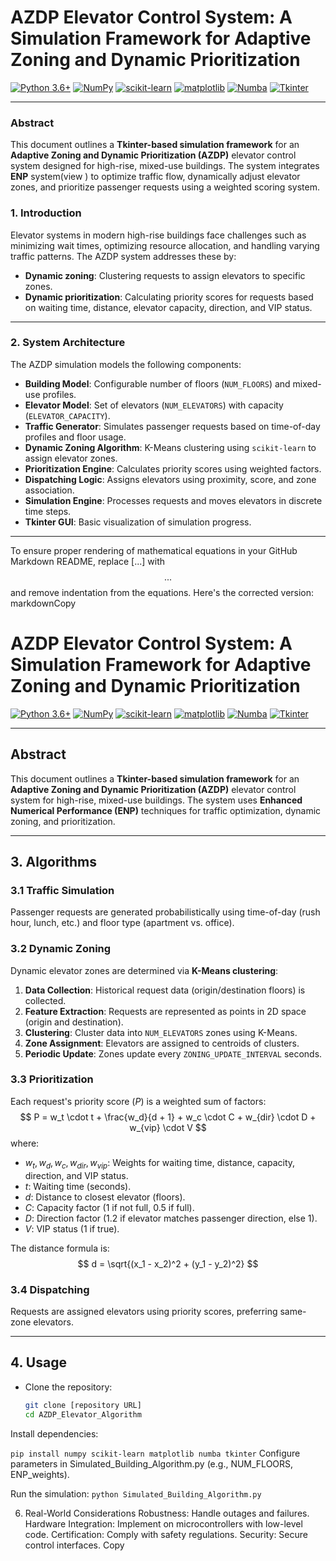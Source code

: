 # AZDP Elevator Control System: A Simulation Framework for Adaptive Zoning and Dynamic Prioritization

[![Python 3.6+](https://img.shields.io/badge/python-3.6+-blue.svg)](https://www.python.org/downloads/)
[![NumPy](https://img.shields.io/badge/numpy-%5E1.20-green)](https://numpy.org/)
[![scikit-learn](https://img.shields.io/badge/scikit--learn-%5E0.24-orange)](https://scikit-learn.org/)
[![matplotlib](https://img.shields.io/badge/matplotlib-%5E3.4-purple)](https://matplotlib.org/)
[![Numba](https://img.shields.io/badge/numba-%5E0.53-yellow)](https://numba.pydata.org/)
[![Tkinter](https://img.shields.io/badge/tkinter--blue)](https://docs.python.org/3/library/tkinter.html)

---

### Abstract  
This document outlines a **Tkinter-based simulation framework** for an **Adaptive Zoning and Dynamic Prioritization (AZDP)** elevator control system designed for high-rise, mixed-use buildings. The system integrates **ENP** system(view ) to optimize traffic flow, dynamically adjust elevator zones, and prioritize passenger requests using a weighted scoring system.  

### 1. Introduction  
Elevator systems in modern high-rise buildings face challenges such as minimizing wait times, optimizing resource allocation, and handling varying traffic patterns. The AZDP system addresses these by:  
- **Dynamic zoning**: Clustering requests to assign elevators to specific zones.  
- **Dynamic prioritization**: Calculating priority scores for requests based on waiting time, distance, elevator capacity, direction, and VIP status.  

---

### 2. System Architecture  
The AZDP simulation models the following components:  
- **Building Model**: Configurable number of floors (`NUM_FLOORS`) and mixed-use profiles.  
- **Elevator Model**: Set of elevators (`NUM_ELEVATORS`) with capacity (`ELEVATOR_CAPACITY`).  
- **Traffic Generator**: Simulates passenger requests based on time-of-day profiles and floor usage.  
- **Dynamic Zoning Algorithm**: K-Means clustering using `scikit-learn` to assign elevator zones.  
- **Prioritization Engine**: Calculates priority scores using weighted factors.  
- **Dispatching Logic**: Assigns elevators using proximity, score, and zone association.  
- **Simulation Engine**: Processes requests and moves elevators in discrete time steps.  
- **Tkinter GUI**: Basic visualization of simulation progress.  

---

To ensure proper rendering of mathematical equations in your GitHub Markdown README, replace \[...\] with $$...$$ and remove indentation from the equations. Here's the corrected version:
markdownCopy
# AZDP Elevator Control System: A Simulation Framework for Adaptive Zoning and Dynamic Prioritization

[![Python 3.6+](https://img.shields.io/badge/python-3.6+-blue.svg)](https://www.python.org/downloads/)
[![NumPy](https://img.shields.io/badge/numpy-%5E1.20-green)](https://numpy.org/)
[![scikit-learn](https://img.shields.io/badge/scikit--learn-%5E0.24-orange)](https://scikit-learn.org/)
[![matplotlib](https://img.shields.io/badge/matplotlib-%5E3.4-purple)](https://matplotlib.org/)
[![Numba](https://img.shields.io/badge/numba-%5E0.53-yellow)](https://numba.pydata.org/)
[![Tkinter](https://img.shields.io/badge/tkinter--blue)](https://docs.python.org/3/library/tkinter.html)

---

## Abstract
This document outlines a **Tkinter-based simulation framework** for an **Adaptive Zoning and Dynamic Prioritization (AZDP)** elevator control system for high-rise, mixed-use buildings. The system uses **Enhanced Numerical Performance (ENP)** techniques for traffic optimization, dynamic zoning, and prioritization.

---

## 3. Algorithms

### 3.1 Traffic Simulation
Passenger requests are generated probabilistically using time-of-day (rush hour, lunch, etc.) and floor type (apartment vs. office).

### 3.2 Dynamic Zoning
Dynamic elevator zones are determined via **K-Means clustering**:
1. **Data Collection**: Historical request data (origin/destination floors) is collected.
2. **Feature Extraction**: Requests are represented as points in 2D space (origin and destination).
3. **Clustering**: Cluster data into `NUM_ELEVATORS` zones using K-Means.
4. **Zone Assignment**: Elevators are assigned to centroids of clusters.
5. **Periodic Update**: Zones update every `ZONING_UPDATE_INTERVAL` seconds.

### 3.3 Prioritization
Each request's priority score ($P$) is a weighted sum of factors:
$$
P = w_t \cdot t + \frac{w_d}{d + 1} + w_c \cdot C + w_{dir} \cdot D + w_{vip} \cdot V
$$
where:
- $w_t, w_d, w_c, w_{dir}, w_{vip}$: Weights for waiting time, distance, capacity, direction, and VIP status.
- $t$: Waiting time (seconds).
- $d$: Distance to closest elevator (floors).
- $C$: Capacity factor (1 if not full, 0.5 if full).
- $D$: Direction factor (1.2 if elevator matches passenger direction, else 1).
- $V$: VIP status (1 if true).

The distance formula is:
$$
d = \sqrt{(x_1 - x_2)^2 + (y_1 - y_2)^2}
$$

### 3.4 Dispatching
Requests are assigned elevators using priority scores, preferring same-zone elevators.

---

## 4. Usage
- Clone the repository:
  ```bash
  git clone [repository URL]
  cd AZDP_Elevator_Algorithm
Install dependencies:

` pip install numpy scikit-learn matplotlib numba tkinter `
Configure parameters in Simulated_Building_Algorithm.py (e.g., NUM_FLOORS, ENP_weights).

Run the simulation:
` python Simulated_Building_Algorithm.py `

6. Real-World Considerations
Robustness: Handle outages and failures.
Hardware Integration: Implement on microcontrollers with low-level code.
Certification: Comply with safety regulations.
Security: Secure control interfaces.
Copy

